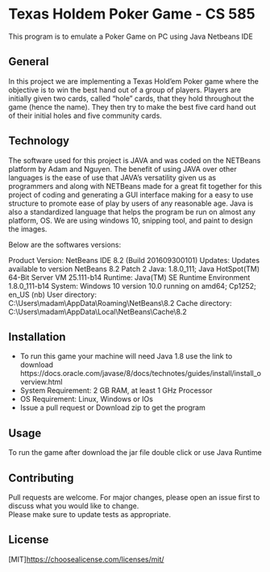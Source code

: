 # Texas Holdem Poker Game - CS 585 

This program is to emulate a Poker Game on PC using Java Netbeans IDE

## General
<p>In this project we are implementing a Texas Hold’em Poker game where the objective is to win the best hand out of a group of players. Players are initially given two cards, called “hole” cards, that they hold throughout the game (hence the name). They then try to make the best five card hand out of their initial holes and five community cards.</p>

## Technology
<p>The software used for this project is JAVA and was coded on the NETBeans platform by Adam and Nguyen.  The benefit of using JAVA over other languages is the ease of use that JAVA’s versatility given us as programmers and along with NETBeans made for a great fit together for this project of coding and generating a GUI interface making for a easy to use structure to promote ease of play by users of any reasonable age. Java is also a standardized language that helps the program be run on almost any platform, OS. We are using windows 10, snipping tool, and paint to design the images.</p>
<p>Below are the softwares versions:</p>
Product Version: NetBeans IDE 8.2 (Build 201609300101)
Updates: Updates available to version NetBeans 8.2 Patch 2
Java: 1.8.0_111; Java HotSpot(TM) 64-Bit Server VM 25.111-b14
Runtime: Java(TM) SE Runtime Environment 1.8.0_111-b14
System: Windows 10 version 10.0 running on amd64; Cp1252; en_US (nb)
User directory: C:\Users\madam\AppData\Roaming\NetBeans\8.2
Cache directory: C:\Users\madam\AppData\Local\NetBeans\Cache\8.2
</p>

## Installation
<ul>
  <li>To run this game your machine will need Java 1.8 use the link to download https://docs.oracle.com/javase/8/docs/technotes/guides/install/install_overview.html</li>
  <li>System Requirement: 2 GB RAM, at least 1 GHz Processor</li>
  <li>OS Requirement: Linux, Windows or IOs</li>
  <li>Issue a pull request or Download zip to get the program</li>
</ul>
  
## Usage
<p>To run the game after download the jar file double click or use Java Runtime</p>

##  Contributing
<p>Pull requests are welcome. For major changes, please open an issue first to discuss what you would like to change.<br>
Please make sure to update tests as appropriate.
</p>

## License
[MIT]https://choosealicense.com/licenses/mit/
